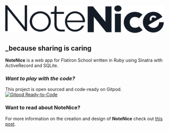 # ![NoteNice - because sharing is caring](https://raw.githubusercontent.com/twwright/notenice/master/NoteNice.png)
## _because sharing is caring

__NoteNice__ is a web app for Flatiron School written in Ruby using Sinatra with ActiveRecord and SQLite.

### _Want to play with the code?_
This project is open sourced and code-ready on Gitpod.
[![Gitpod Ready-to-Code](https://img.shields.io/badge/Gitpod-Ready--to--Code-blue?logo=gitpod)](https://gitpod.io/#https://github.com/twwright/notenice) 

### Want to read about NoteNice?
For more information on the creation and design of __NoteNice__ check out [this post](https://writemd.xyz/d/5e9366734d1ea5935).